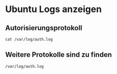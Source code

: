 # Ubuntu Logs anzeigen

## Autorisierungsprotokoll
```
cat /var/log/auth.log
```
## Weitere Protokolle sind zu finden
```
/var/log/auth.log
```
